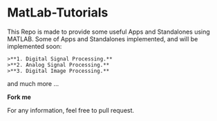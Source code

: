 # MatLab-Tutorials

This Repo is made to provide some useful Apps and Standalones using MATLAB.
Some of Apps and Standalones implemented, and will be implemented soon:
```
>**1. Digital Signal Processing.**
>**2. Analog Signal Processing.**
>**3. Digital Image Processing.**
```
and much more ...

**Fork me**

For any information, feel free to pull request.
